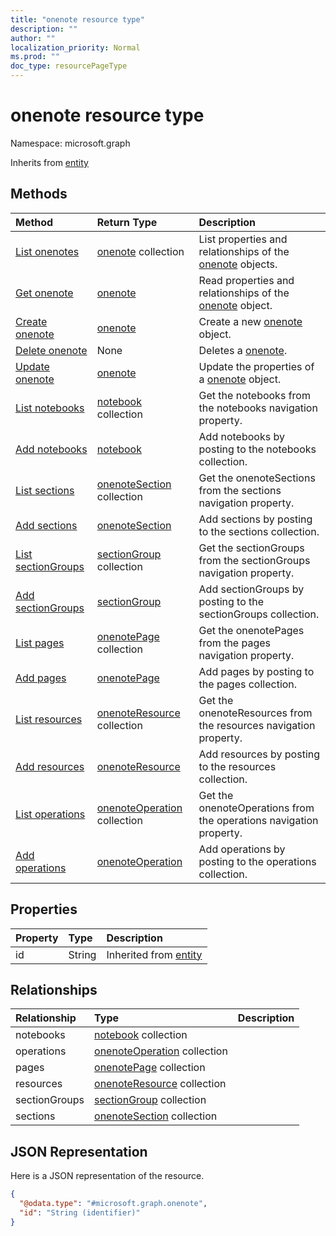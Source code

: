 ```yaml
---
title: "onenote resource type"
description: ""
author: ""
localization_priority: Normal
ms.prod: ""
doc_type: resourcePageType
---
```


# onenote resource type


Namespace: microsoft.graph




Inherits from [entity](../resources/entity.md)

## Methods
|Method|Return Type|Description|
|:---|:---|:---|
|[List onenotes](../api/onenote-list.md)|[onenote](../resources/onenote.md) collection|List properties and relationships of the [onenote](../resources/onenote.md) objects.|
|[Get onenote](../api/onenote-get.md)|[onenote](../resources/onenote.md)|Read properties and relationships of the [onenote](../resources/onenote.md) object.|
|[Create onenote](../api/onenote-create.md)|[onenote](../resources/onenote.md)|Create a new [onenote](../resources/onenote.md) object.|
|[Delete onenote](../api/onenote-delete.md)|None|Deletes a [onenote](../resources/onenote.md).|
|[Update onenote](../api/onenote-update.md)|[onenote](../resources/onenote.md)|Update the properties of a [onenote](../resources/onenote.md) object.|
|[List notebooks](../api/onenote-list-notebooks.md)|[notebook](../resources/notebook.md) collection|Get the notebooks from the notebooks navigation property.|
|[Add notebooks](../api/onenote-post-notebooks.md)|[notebook](../resources/notebook.md)|Add notebooks by posting to the notebooks collection.|
|[List sections](../api/onenote-list-sections.md)|[onenoteSection](../resources/onenotesection.md) collection|Get the onenoteSections from the sections navigation property.|
|[Add sections](../api/onenote-post-sections.md)|[onenoteSection](../resources/onenotesection.md)|Add sections by posting to the sections collection.|
|[List sectionGroups](../api/onenote-list-sectiongroups.md)|[sectionGroup](../resources/sectiongroup.md) collection|Get the sectionGroups from the sectionGroups navigation property.|
|[Add sectionGroups](../api/onenote-post-sectiongroups.md)|[sectionGroup](../resources/sectiongroup.md)|Add sectionGroups by posting to the sectionGroups collection.|
|[List pages](../api/onenote-list-pages.md)|[onenotePage](../resources/onenotepage.md) collection|Get the onenotePages from the pages navigation property.|
|[Add pages](../api/onenote-post-pages.md)|[onenotePage](../resources/onenotepage.md)|Add pages by posting to the pages collection.|
|[List resources](../api/onenote-list-resources.md)|[onenoteResource](../resources/onenoteresource.md) collection|Get the onenoteResources from the resources navigation property.|
|[Add resources](../api/onenote-post-resources.md)|[onenoteResource](../resources/onenoteresource.md)|Add resources by posting to the resources collection.|
|[List operations](../api/onenote-list-operations.md)|[onenoteOperation](../resources/onenoteoperation.md) collection|Get the onenoteOperations from the operations navigation property.|
|[Add operations](../api/onenote-post-operations.md)|[onenoteOperation](../resources/onenoteoperation.md)|Add operations by posting to the operations collection.|

## Properties
|Property|Type|Description|
|:---|:---|:---|
|id|String| Inherited from [entity](../resources/entity.md)|

## Relationships
|Relationship|Type|Description|
|:---|:---|:---|
|notebooks|[notebook](../resources/notebook.md) collection||
|operations|[onenoteOperation](../resources/onenoteoperation.md) collection||
|pages|[onenotePage](../resources/onenotepage.md) collection||
|resources|[onenoteResource](../resources/onenoteresource.md) collection||
|sectionGroups|[sectionGroup](../resources/sectiongroup.md) collection||
|sections|[onenoteSection](../resources/onenotesection.md) collection||

## JSON Representation
Here is a JSON representation of the resource.
<!-- {
  "blockType": "resource",
  "keyProperty": "id",
  "@odata.type": "microsoft.graph.onenote",
  "baseType": "microsoft.graph.entity",
  "openType": false
}
-->
``` json
{
  "@odata.type": "#microsoft.graph.onenote",
  "id": "String (identifier)"
}
```

